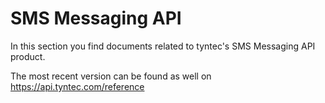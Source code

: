 # SMS Messaging API

In this section you find documents related to tyntec's SMS Messaging API product.

The most recent version can be found as well on https://api.tyntec.com/reference
